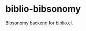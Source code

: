 # biblio-bibsonomy

[Bibsonomy](www.bibsonomy.org) backend for [biblio.el](https://github.com/cpitclaudel/biblio.el).
